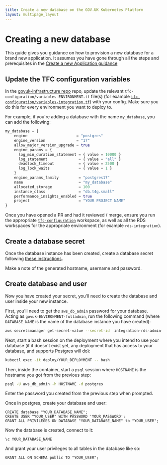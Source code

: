 ```yaml
---
title: Create a new database on the GOV.UK Kubernetes Platform
layout: multipage_layout
---
```


# Creating a new database

This guide gives you guidance on how to provision a new database for a brand new application. It assumes you have gone through all the steps and prerequisites in the [Create a new Application guidance][create-app]

## Update the TFC configuration variables

In the [govuk-infrastructure repo][govuk-infrastructure] repo, update the  relevant `tfc-configuration/variables-ENVIRONMENT.tf` file(s) (for example [`tfc-configuration/variables-integration.tf`][variables-integration.tf]) with your config. Make sure you do this for every environment you want to deploy to.

For example, if you're adding a database with the name `my_database`, you can add the following:

```terraform
my_database = {
    engine                      = "postgres"
    engine_version              = "17"
    allow_major_version_upgrade = true
    engine_params = {
      log_min_duration_statement = { value = 10000 }
      log_statement              = { value = "all" }
      deadlock_timeout           = { value = 2500 }
      log_lock_waits             = { value = 1 }
    }
    engine_params_family         = "postgres17"
    name                         = "my_database"
    allocated_storage            = 100
    instance_class               = "db.t4g.small"
    performance_insights_enabled = true
    project                      = "YOUR PROJECT NAME"
}
```

Once you have opened a PR and had it reviewed / merge, ensure you run the appropriate [`tfc-configuration`][tfc-configuration] workspace, as well as all the RDS workspaces for the appropriate environment (for example `rds-integration`).

## Create a database secret

Once the database instance has been created, create a database secret following [these instructions][Create database secret].

Make a note of the generated hostname, username and password.

## Create database and user

Now you have created your secret, you'll need to create the database and user inside your new instance.

First, you'll need to get the `aws_db_admin` password for your database. Acting as `govuk-ENVIRONMENT-fulladmin`, run the following command (where `DATABASE_NAME` is the name of the database instance you have created):

```bash
aws secretsmanager get-secret-value --secret-id  integration-rds-admin-passwords | jq '.SecretString' | jq 'fromjson | .DATABASE_NAME'
```

Next, start a bash session on the deployment where you intend to use your database (if it doesn't exist yet, any deployment that has access to your database, and supports Postgres will do):

```bash
kubectl exec -it deploy/YOUR_DEPLOYMENT -- bash
```

Then, inside the container, start a `psql` session where `HOSTNAME` is the hostname you got from the previous step:

```bash
psql -U aws_db_admin -h HOSTNAME -d postgres
```

Enter the password you created from the previous step when prompted.

Once in postgres, create your database and user:

```psql
CREATE database "YOUR_DATABASE_NAME";
CREATE USER "YOUR_USER" WITH PASSWORD 'YOUR_PASSWORD';
GRANT ALL PRIVILEGES ON DATABASE "YOUR_DATABASE_NAME" to "YOUR_USER";
```

Now the database is created, connect to it:

```psql
\c YOUR_DATABASE_NAME
```

And grant your user privileges to all tables in the database like so:

```psql
GRANT ALL ON SCHEMA public TO "YOUR_USER";
```

[create-app]: https://docs.publishing.service.gov.uk/kubernetes/create-app/
[govuk-infrastructure]: https://github.com/alphagov/govuk-infrastructure/
[variables-integration.tf]: https://github.com/alphagov/govuk-infrastructure/blob/main/terraform/deployments/tfc-configuration/variables-integration.tf
[tfc-configuration]: https://app.terraform.io/app/govuk/workspaces/tfc-configuration
[Create database secret]: https://docs.publishing.service.gov.uk/kubernetes/manage-app/manage-secrets/#creating-an-aws-managed-database-secret
